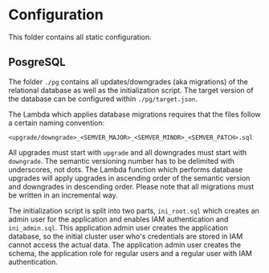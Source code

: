 # Configuration

This folder contains all static configuration.

## PosgreSQL

The folder `./pg` contains all updates/downgrades (aka migrations) of the relational database as well as the initialization script.
The target version of the database can be configured within `./pg/target.json`.

The Lambda which applies database migrations requires that the files follow a certain naming convention:

`<upgrade/downgrade>_<SEMVER_MAJOR>_<SEMVER_MINOR>_<SEMVER_PATCH>.sql`

All upgrades must start with `upgrade` and all downgrades must start with `downgrade`. The semantic versioning number has to be delimited with underscores, not dots.
The Lambda function which performs database upgrades will apply upgrades in ascending order of the semantic version and downgrades in descending order.
Please note that all migrations must be written in an incremental way.

The initialization script is split into two parts, `ini_root.sql` which creates an admin user for the application and enables IAM authentication and `ini_admin.sql`.
This application admin user creates the application database, so the initial cluster user who's credentials are stored in IAM cannot access the actual data.
The application admin user creates the schema, the application role for regular users and a regular user with IAM authentication.
